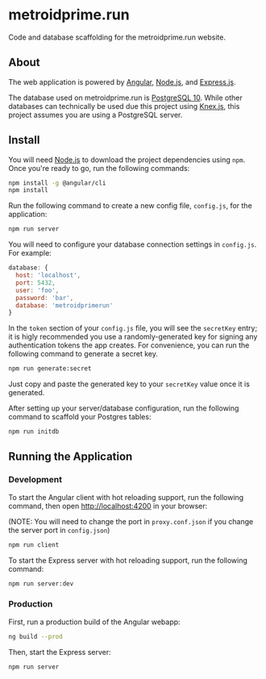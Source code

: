 # metroidprime.run

Code and database scaffolding for the metroidprime.run website.

## About

The web application is powered by [Angular](https://angular.io), [Node.js](https://nodejs.org), and [Express.js](https://expressjs.com/).

The database used on metroidprime.run is [PostgreSQL 10](https://www.postgresql.org/). While other databases can technically be used due this project using [Knex.js](http://knexjs.org), this project assumes you are using a PostgreSQL server.

## Install

You will need [Node.js](https://nodejs.org) to download the project dependencies using `npm`. Once you're ready to go, run the following commands:

```bash
npm install -g @angular/cli
npm install
```

Run the following command to create a new config file, `config.js`, for the application:

```bash
npm run server
```

You will need to configure your database connection settings in `config.js`. For example:

```javascript
database: {
  host: 'localhost',
  port: 5432,
  user: 'foo',
  password: 'bar',
  database: 'metroidprimerun'
}
```

In the `token` section of your `config.js` file, you will see the `secretKey` entry; it is higly recommended you use a randomly-generated key for signing any authentication tokens the app creates. For convenience, you can run the following command to generate a secret key.

```bash
npm run generate:secret
```

Just copy and paste the generated key to your `secretKey` value once it is generated.

After setting up your server/database configuration, run the following command to scaffold your Postgres tables:

```bash
npm run initdb
```

## Running the Application

### Development

To start the Angular client with hot reloading support, run the following command, then open [http://localhost:4200](http://localhost:4200) in your browser:

(NOTE: You will need to change the port in `proxy.conf.json` if you change the server port in `config.json`)

```bash
npm run client
```

To start the Express server with hot reloading support, run the following command:

```bash
npm run server:dev
```

### Production

First, run a production build of the Angular webapp:

```bash
ng build --prod
```

Then, start the Express server:

```bash
npm run server
```
